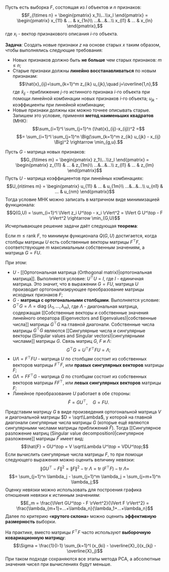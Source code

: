Пусть есть выборка $F$, состоящая из $l$ объектов и $n$ признаков:$$F_{l\times n} = \begin{pmatrix} x_1\\...\\x_l \end{pmatrix} = \begin{pmatrix} x_{11} & ... & x_{1n}\\ ...&...&...\\ x_{l1} & ... & x_{ln} \end{pmatrix},$$где $x_i$ - вектор признакового описания $i$-го объекта.

**Задача**:
Создать новые признаки $z$ на основе старых $x$ таким образом, чтобы выполнялись следующие требования:
- Новых признаков должно быть **не больше** чем старых признаков: $m \leq n$;
- Старые признаки должны **линейно восстанавливаться** по новым признакам:$$\hat{x}_{ij}=\sum_{k=1}^m z_{ik} u_{jk},\quad j=\overline{1,n},$$где $\hat{x}_{ij}$ - приближение $j$-го истинного признака $i$-го объекта при помощи линейной комбинации новых признаков $i$-го объекта; $u_{jk}$ - коэффициенты при линейной комбинации;
- Новые признаки должны как можно точнее описывать старые. Запишем это условие, применяя **метод наименьших квадратов** (МНК):$$\sum_{i=1}^l \sum_{j=1}^n (\hat{x}_{ij}-x_{ij})^2 =$$$$= \sum_{i=1}^l \sum_{j=1}^n \Big(\sum_{k=1}^m z_{ik} u_{jk} - x_{ij} \Big)^2 \rightarrow \min_{g,u}.$$

Пусть $G$ - матрица новых признаков:$$G_{l\times m} = \begin{pmatrix} z_1\\...\\z_l \end{pmatrix} = \begin{pmatrix} z_{11} & ... & z_{1m}\\ ...&...&...\\ z_{l1} & ... & z_{lm} \end{pmatrix}$$Пусть $U$ - матрица коэффициентов при линейных комбинациях:$$U_{n\times m} = \begin{pmatrix} u_{11} & ... & u_{1m}\\ ...&...&...\\ u_{n1} & ... & u_{nm} \end{pmatrix}$$Тогда условие МНК можно записать в матричном виде минимизацией функционала:$$Q(G,U) = \sum_{i=1}^l \lVert z_i U^\top - x_i \rVert^2 = \lVert G U^\top - F \rVert^2 \rightarrow \min_{G,U}$$Исчерпывающее решение задачи даёт следующая **теорема**:

Если $m \leq \text{rank}\ F$, то минимум функционала $Q(G,U)$ достигается, когда столбцы матрицы $U$ есть собственные векторы матрицы $F^\top F$, соответствующие $m$ максимальным собственным значениям, а матрица $G = FU$.

При этом:
- $U$ - [[Ортогональная матрица (Orthogonal matrix)|ортогональная матрица]]. Выполняется условие: $U^\top U = I$, где $I$ - единичная матрица. Это значит, что в выражении $G = FU$, матрица $U$ производит ортогонализирующее преобразование матрицы исходных признаков $F$;
- $G$ - **матрица с ортогональными столбцами**. Выполняется условие: $G^\top G = \Lambda = \text{diag}\ (\lambda_1,...,\lambda_m)$, где $\Lambda$ - диагональная матрица, содержащая [[Собственные векторы и собственные значения линейного оператора (Eigenvectors and Eigenvalues)|собственные числа]] матрицы $G^\top G$ на главной диагонали. Собственные числа матрицы $G^\top G$ являются [[Сингулярные числа и сингулярные векторы (Singular values and Singular vectors)|сингулярными числами]] матрицы $G$. Связь матриц $G$, $F$ и $\Lambda$:$$G^\top G = U^\top F^\top F U = \Lambda;$$
- $U\Lambda = F^\top F U$ - матрица $U$ по столбцам состоит из собственных векторов матрицы $F^\top F$, или **правых сингулярных векторов** матрицы $F$;
- $G\Lambda = F F^\top G$ - матрица $G$ по столбцам состоит из собственных векторов матрицы $F F^\top$, или **левых сингулярных векторов** матрицы $F$;
- Линейное преобразование $U$ работает в обе стороны:$$\hat{F} = GU^\top,\quad G = FU.$$

Представим матрицу $G$ в виде произведения ортогональной матрица $V$ и диагональной матрицы $D = \sqrt\Lambda$, у которой на главной диагонали сингулярные числа матрицы $G$ (которые ещё являются сингулярными числами матрицы приближений $\hat{F}$). Тогда [[Сингулярное разложение матриц (Singular value decomposition)|сингулярное разложение]] матрицы $\hat{F}$ имеет вид:$$\hat{F} = GU^\top = V \sqrt\Lambda U^\top = VDU^\top;$$Если вычислить сингулярные числа матрицы $F$, то при помощи следующего выражения можно оценить величину невязки:$$\lVert GU^\top - F \rVert^2 = \lVert F \rVert^2 - \text{tr}\ \Lambda = \text{tr}\ (F^\top F) - \text{tr}\ \Lambda =$$$$= \sum_{j=1}^n \lambda_j - \sum_{j=1}^m \lambda_j = \sum_{j=m+1}^n \lambda_j;$$Оценку невязки можно использовать для построения графика отношения невязки к истинным значениям:$$E_m = \frac{\lVert GU^\top - F \rVert^2}{\lVert F \rVert^2} = \frac{\lambda_{m+1}+...+\lambda_n}{\lambda_1+...+\lambda_n}$$Далее по критерию «**крутого склона**» можно оценить **эффективную размерность** выборки.

На практике, вместо матрицы $F^\top F$ часто используют **выборочную ковариационную матрицу**:$$\Sigma = \frac{1}{l-1} \sum_{k=1}^l (x_{ki} - \overline{X}_i)(x_{kj} - \overline{X}_j)$$При таком подходе сохраняются все этапы метода PCA, а абсолютные значения чисел при вычислениях будут меньше.